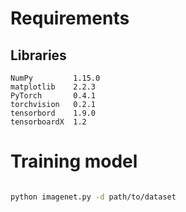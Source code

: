 

# Requirements

## Libraries
```
NumPy         1.15.0
matplotlib    2.2.3
PyTorch       0.4.1
torchvision   0.2.1
tensorbord    1.9.0
tensorboardX  1.2
```


# Training model

```bash

python imagenet.py -d path/to/dataset 

```

